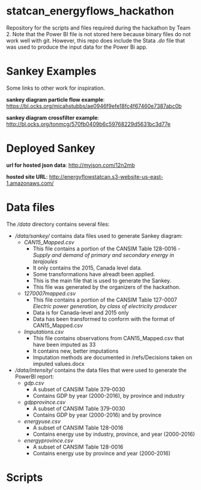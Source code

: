 # statcan_energyflows_hackathon
Repository for the scripts and files required during the hackathon by Team 2. Note that the Power BI file is not stored here because binary files do not work well with git. However, this repo does include the Stata _.do_ file that was used to produce the input data for the Power Bi app.

# Sankey Examples
Some links to other work for inspiration.

__sankey diagram particle flow example__: https://bl.ocks.org/micahstubbs/ae0946f9efe18fc4f67460e7387abc0b

__sankey diagram crossfilter example__: http://bl.ocks.org/tonmcg/570fb0409b6c59768229d5631bc3d77e

# Deployed Sankey
__url for hosted json data__: http://myjson.com/12n2mb

__hosted site URL__: http://energyflowstatcan.s3-website-us-east-1.amazonaws.com/

# Data files
The _/data_ directory contains several files:
* _/data/sankey/_ contains data files used to generate Sankey diagram:
  * _CAN15_Mapped.csv_
    * This file contains a portion of the CANSIM Table 128-0016 - _Supply and demand of primary and secondary energy in terajoules_
    * It only contains the 2015, Canada level data.
     * Some transformations have alreadt been applied.
     * This is the main file that is used to generate the Sankey.
     * This file was generated by the organizers of the hackathon.
  * _1270007mapped.csv_
    * This file contains a portion of the CANSIM Table 127-0007 _Electric power generation, by class of electricity producer_
    * Data is for Canada-level and 2015 only
    * Data has been transformed to conform with the format of CAN15_Mapped.csv
  * _Imputations.csv_
    * This file contains observations from CAN15_Mapped.csv that have been imputed as 33
     * It contains new, better imputations
     * Imputation methods are documented in /refs/Decisions taken on imputed values.docx
* _/data/intensity/_ contains the data files that were used to generate the PowerBI report:
  * _gdp.csv_
    * A subset of CANSIM Table 379-0030
    * Contains GDP by year (2000-2016), by province and industry
  * _gdpprovince.csv_
    * A subset of CANSIM Table 379-0030
    * Contains GDP by year (2000-2016) and by province
  * _energyuse.csv_
     * A subset of CANSIM Table 128-0016
     * Contains energy use by industry, province, and year (2000-2016)
  * _energyprovince.csv_
    * A subset of CANSIM Table 128-0016
    * Contains energy use by province and year (2000-2016)
# Scripts
